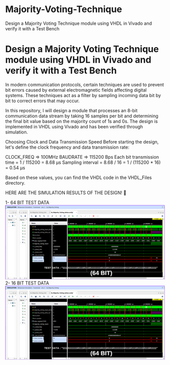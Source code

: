 # Majority-Voting-Technique
Design a Majority Voting Technique module using VHDL in Vivado and verify it with a Test Bench


# Design a Majority Voting Technique module using VHDL in Vivado and verify it with a Test Bench

In modern communication protocols, certain techniques are used to prevent bit errors caused by external electromagnetic fields affecting digital systems. These techniques act as a filter by sampling incoming data bit by bit to correct errors that may occur.

In this repository, I will design a module that processes an 8-bit communication data stream by taking 16 samples per bit and determining the final bit value based on the majority count of 1s and 0s. The design is implemented in VHDL using Vivado and has been verified through simulation.

Choosing Clock and Data Transmission Speed
Before starting the design, let's define the clock frequency and data transmission rate:

CLOCK_FREQ => 100MHz
BAUDRATE => 115200 Bps
Each bit transmission time = 1 / 115200 = 8.68 µs
Sampling interval = 8.68 / 16 = 1 / (115200 * 16) = 0.54 µs

Based on these values, you can find the VHDL code in the VHDL_Files directory.

HERE ARE THE SIMULATION RESULTS OF THE DESIGN! 🚀


1- 64 BIT TEST DATA
![UART TX SIMULATION](images_of_simulation/1_Test.png)
2- 16 BIT TEST DATA
![UART TX SIMULATION](images_of_simulation/1_Test.png)

